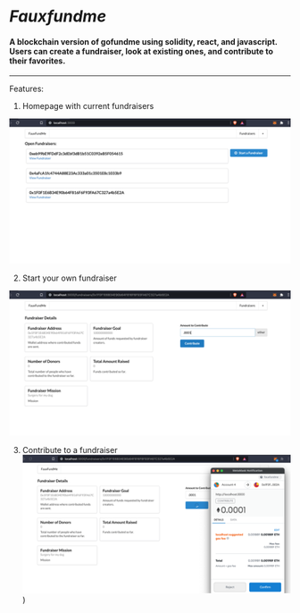 # *Fauxfundme*



#### A blockchain version of gofundme using solidity, react, and javascript. Users can create a fundraiser, look at existing ones, and contribute to their favorites.

___


Features:


 1. Homepage with current fundraisers

![image of homescreen](./pictures/openfundraisers.png
)

2. Start your own fundraiser

![creating your own fundraiser](./pictures/informationpageWithcontribrution.png
)

3. Contribute to a fundraiser
![creating your own fundraiser](./pictures/contribute.png)
)
